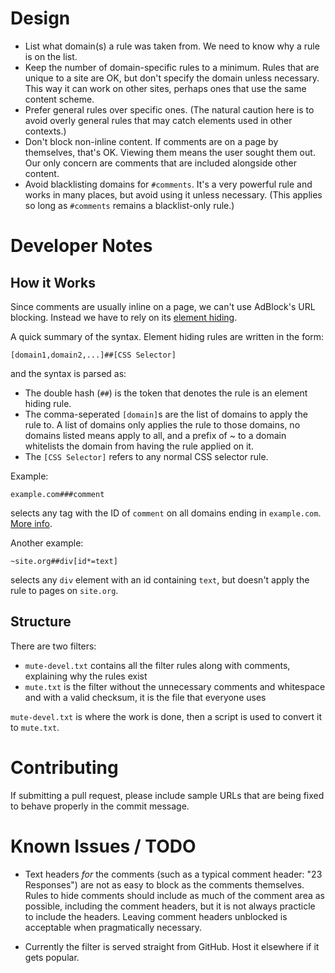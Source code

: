 Design
===
* List what domain(s) a rule was taken from. We need to know why a rule is on the list.
* Keep the number of domain-specific rules to a minimum. Rules that are unique to a site are OK, but don't specify the domain unless necessary. This way it can work on other sites, perhaps ones that use the same content scheme.
* Prefer general rules over specific ones. (The natural caution here is to avoid overly general rules that may catch elements used in other contexts.)
* Don't block non-inline content. If comments are on a page by themselves, that's OK. Viewing them means the user sought them out. Our only concern are comments that are included alongside other content.
* Avoid blacklisting domains for `#comments`. It's a very powerful rule and works in many places, but avoid using it unless necessary. (This applies so long as `#comments` remains a blacklist-only rule.)

Developer Notes
===
How it Works
---
Since comments are usually inline on a page, we can't use AdBlock's URL blocking. Instead we have to rely on its [element hiding](http://adblockplus.org/en/filters#elemhide).

A quick summary of the syntax. Element hiding rules are written in the form:

    [domain1,domain2,...]##[CSS Selector]

and the syntax is parsed as:

* The double hash (`##`) is the token that denotes the rule is an element hiding rule.
* The comma-seperated `[domain]`s are the list of domains to apply the rule to. A list of domains only applies the rule to those domains, no domains listed means apply to all, and a prefix of ~ to a domain whitelists the domain from having the rule applied on it.
* The `[CSS Selector]` refers to any normal CSS selector rule.

Example:

    example.com###comment

selects any tag with the ID of `comment` on all domains ending in `example.com`. [More info](http://adblockplus.org/en/faq_internal#elemhide).

Another example:

    ~site.org##div[id*=text]

selects any `div` element with an id containing `text`, but doesn't apply the rule to pages on `site.org`.

Structure
---
There are two filters:

* `mute-devel.txt` contains all the filter rules along with comments, explaining why the rules exist
* `mute.txt` is the filter without the unnecessary comments and whitespace and with a valid checksum, it is the file that everyone uses

`mute-devel.txt` is where the work is done, then a script is used to convert it to `mute.txt`.

Contributing
===
If submitting a pull request, please include sample URLs that are being fixed to behave properly in the commit message.

Known Issues / TODO
===
* Text headers *for* the comments (such as a typical comment header: "23 Responses") are not as easy to block as the comments themselves. Rules to hide comments should include as much of the comment area as possible, including the comment headers, but it is not always practicle to include the headers. Leaving comment headers unblocked is acceptable when pragmatically necessary.

* Currently the filter is served straight from GitHub. Host it elsewhere if it gets popular.

